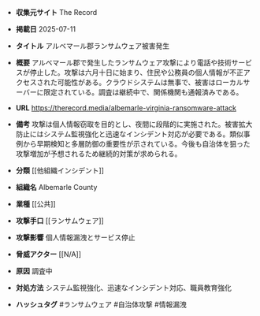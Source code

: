 - **収集元サイト**
The Record

- **掲載日**
2025-07-11

- **タイトル**
アルベマール郡ランサムウェア被害発生

- **概要**
アルベマール郡で発生したランサムウェア攻撃により電話や技術サービスが停止した。攻撃は六月十日に始まり、住民や公務員の個人情報が不正アクセスされた可能性がある。クラウドシステムは無事で、被害はローカルサーバーに限定されている。調査は継続中で、関係機関も通報済みである。

- **URL**
https://therecord.media/albemarle-virginia-ransomware-attack

- **備考**
攻撃は個人情報窃取を目的とし、夜間に段階的に実施された。被害拡大防止にはシステム監視強化と迅速なインシデント対応が必要である。類似事例から早期検知と多層防御の重要性が示されている。今後も自治体を狙った攻撃増加が予想されるため継続的対策が求められる。

- **分類**
[[他組織インシデント]]

- **組織名**
Albemarle County

- **業種**
[[公共]]

- **攻撃手口**
[[ランサムウェア]]

- **攻撃影響**
個人情報漏洩とサービス停止

- **脅威アクター**
[[N/A]]

- **原因**
調査中

- **対処方法**
システム監視強化、迅速なインシデント対応、職員教育強化

- **ハッシュタグ**
#ランサムウェア #自治体攻撃 #情報漏洩

